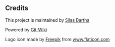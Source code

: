 ## Credits

This project is maintained by <a href="github.com/exvacuum">Silas Bartha</a>

Powered by <a href="https://github.com/Drassil/git-wiki-theme">Git-Wiki</a>

Logo icon made by <a href="https://www.flaticon.com/authors/freepik" title="Freepik">Freepik</a> from <a href="https://www.flaticon.com/" title="Flaticon"> www.flaticon.com</a>
